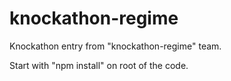 # knockathon-regime
Knockathon entry from "knockathon-regime" team.

Start with "npm install" on root of the code.
